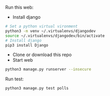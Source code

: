 Run this web:
* Install django
``` bash
# Set a python virtual vironment
python3 -m venv ~/.virtualenvs/djangodev
source ~/.virtualenvs/djangodev/bin/activate
# Install django
pip3 install Django
```
* Clone or download this repo
* Start web
```bash
python3 manage.py runserver --insecure
```

Run test:
```bash
python3 manage.py test polls
```
